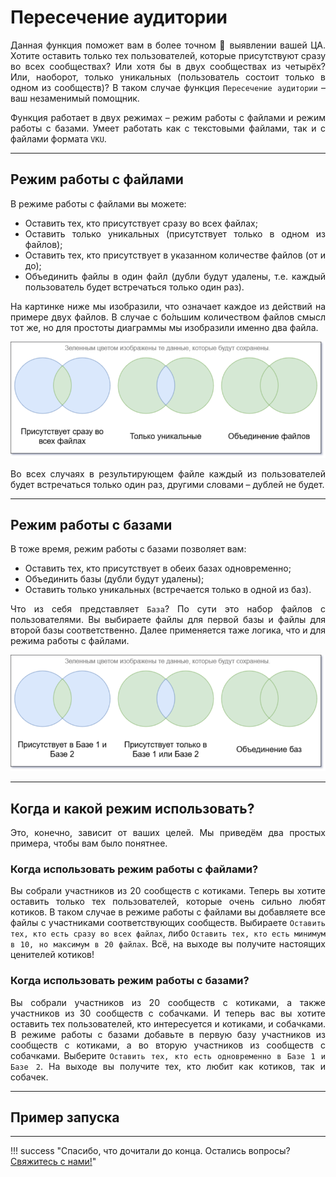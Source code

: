 # Пересечение аудитории

<div style="text-align: justify">
  <p>
    Данная функция поможет вам в более точном 🎯 выявлении вашей ЦА. Хотите оставить только тех пользователей, которые присутствуют сразу во всех сообществах? Или хотя бы в двух сообществах из четырёх? Или, наоборот, только уникальных (пользователь состоит только в одном из сообществ)? В таком случае функция <code>Пересечение аудитории</code> – ваш незаменимый помощник.
  </p>
</div>

<div style="text-align: justify">
  <p>
    Функция работает в двух режимах – режим работы с файлами и режим работы с базами. Умеет работать как с текстовыми файлами, так и с файлами формата <code>VKU</code>.
  </p>
</div>

---

## Режим работы с файлами

<div style="text-align: justify">
  <p>
    В режиме работы с файлами вы можете:
  </p>
  <ul class="styled">
    <li>Оставить тех, кто присутствует сразу во всех файлах;</li>
    <li>Оставить только уникальных (присутствует только в одном из файлов);</li>
    <li>Оставить тех, кто присутствует в указанном количестве файлов (от и до);</li>
    <li>Объединить файлы в один файл (дубли будут удалены, т.е. каждый пользователь будет встречаться только один раз).</li>
  </ul>
  <p>
    На картинке ниже мы изобразили, что означает каждое из действий на примере двух файлов. В случае с бо́льшим количеством файлов смысл тот же, но для простоты диаграммы мы изобразили именно два файла.
  </p>
</div>

![](../../img/parser/audience-intersection/files_1.png)

<div style="text-align: justify">
  <p>
    Во всех случаях в результирующем файле каждый из пользователей будет встречаться только один раз, другими словами – дублей не будет.
  </p>
</div>

---

## Режим работы с базами

<div style="text-align: justify">
  <p>
    В тоже время, режим работы с базами позволяет вам:
  </p>

  <ul class="styled">
    <li>Оставить тех, кто присутствует в обеих базах одновременно;</li>
    <li>Объединить базы (дубли будут удалены);</li>
    <li>Оставить только уникальных (встречается только в одной из баз).</li>
  </ul>

  <p>
    Что из себя представляет <code>База</code>? По сути это набор файлов с пользователями. Вы выбираете файлы для первой базы и файлы для второй базы соответственно. Далее применяется таже логика, что и для режима работы с файлами.
  </p>
</div>

![](../../img/parser/audience-intersection/bases_1.png)

---

## Когда и какой режим использовать?

<div style="text-align: justify">
  <p>
    Это, конечно, зависит от ваших целей. Мы приведём два простых примера, чтобы вам было понятнее.
  </p>
</div>

### Когда использовать режим работы с файлами?

<div style="text-align: justify">
  <p>
    Вы собрали участников из 20 сообществ с котиками. Теперь вы хотите оставить только тех пользователей, которые очень сильно любят котиков. В таком случае в режиме работы с файлами вы добавляете все файлы с участниками соответствующих сообществ. Выбираете <code>Оставить тех, кто есть сразу во всех файлах</code>, либо <code>Оставить тех, кто есть минимум в 10, но максимум в 20 файлах</code>. Всё, на выходе вы получите настоящих ценителей котиков!
  </p>
</div>

### Когда использовать режим работы с базами?

<div style="text-align: justify">
  <p>
    Вы собрали участников из 20 сообществ с котиками, а также участников из 30 сообществ с собачками. И теперь вас вы хотите оставить тех пользователей, кто интересуется и котиками, и собачками. В режиме работы с базами добавьте в первую базу участников из сообществ с котиками, а во вторую участников из сообществ с собачками. Выберите <code>Оставить тех, кто есть одновременно в Базе 1 и Базе 2</code>. На выходе вы получите тех, кто любит как котиков, так и собачек.
  </p>
</div>

---

## Пример запуска

---

!!! success "Спасибо, что дочитали до конца. Остались вопросы? <a href="../../../support">Свяжитесь с нами!</a>"
